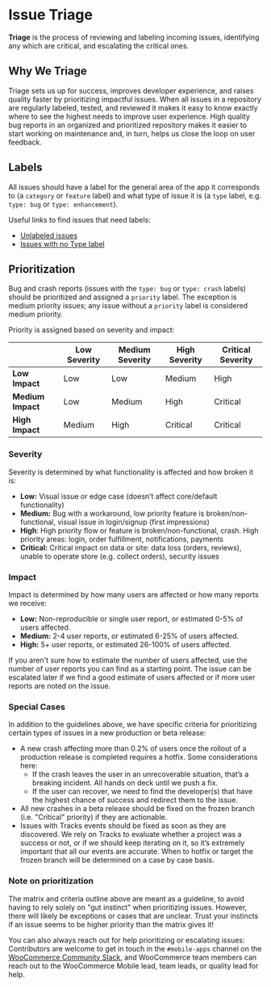 # Issue Triage
**Triage** is the process of reviewing and labeling incoming issues, identifying any which are critical, and escalating the critical ones.

## Why We Triage
Triage sets us up for success, improves developer experience, and raises quality faster by prioritizing impactful issues. When all issues in a repository are regularly labeled, tested, and reviewed it makes it easy to know exactly where to see the highest needs to improve user experience. High quality bug reports in an organized and prioritized repository makes it easier to start working on maintenance and, in turn, helps us close the loop on user feedback.

## Labels
All issues should have a label for the general area of the app it corresponds to (a `category` or `feature` label) and what type of issue it is (a `type` label, e.g. `type: bug` or `type: enhancement`).

Useful links to find issues that need labels:

* [Unlabeled issues](https://github.com/woocommerce/woocommerce-ios/issues?utf8=%E2%9C%93&q=is%3Aissue%20is%3Aopen%20no%3Alabel)
* [Issues with no Type label](https://github.com/woocommerce/woocommerce-ios/issues?q=is%3Aopen+is%3Aissue+-label%3A%22type%3A+bug%22+-label%3A%22type%3A+crash%22+-label%3A%22type%3A+documentation%22+-label%3A%22type%3A+enhancement%22+-label%3A%22type%3A+question%22+-label%3A%22type%3A+task%22+-label%3A%22type%3A+technical+debt%22)

## Prioritization
Bug and crash reports (issues with the  `type: bug` or `type: crash` labels) should be prioritized and assigned a `priority` label. The exception is medium priority issues; any issue without a `priority` label is considered medium priority.

Priority is assigned based on severity and impact:

| |**Low Severity**|**Medium Severity**|**High Severity**|**Critical Severity**|
|-|-|-|-|-|
|**Low Impact**|Low|Low|Medium|High|
|**Medium Impact**|Low|Medium|High|Critical|
|**High Impact**|Medium|High|Critical|Critical|

### Severity

Severity is determined by what functionality is affected and how broken it is:

* **Low:** Visual issue or edge case (doesn’t affect core/default functionality)
* **Medium:** Bug with a workaround, low priority feature is broken/non-functional, visual issue in login/signup (first impressions)
* **High**: High priority flow or feature is broken/non-functional, crash. High priority areas: login, order fulfillment, notifications, payments
* **Critical:** Critical impact on data or site: data loss (orders, reviews), unable to operate store (e.g. collect orders), security issues

### Impact

Impact is determined by how many users are affected or how many reports we receive:

* **Low:** Non-reproducible or single user report, or estimated 0-5% of users affected.
* **Medium:** 2-4 user reports, or estimated 6-25% of users affected.
* **High:** 5+ user reports, or estimated 26-100% of users affected.

If you aren't sure how to estimate the number of users affected, use the number of user reports you can find as a starting point. The issue can be escalated later if we find a good estimate of users affected or if more user reports are noted on the issue.

### Special Cases

In addition to the guidelines above, we have specific criteria for prioritizing certain types of issues in a new production or beta release:

* A new crash affecting more than 0.2% of users once the rollout of a production release is completed requires a hotfix. Some considerations here:
   * If the crash leaves the user in an unrecoverable situation, that’s a breaking incident. All hands on deck until we push a fix.
   * If the user can recover, we need to find the developer(s) that have the highest chance of success and redirect them to the issue.
* All new crashes in a beta release should be fixed on the frozen branch (i.e. "Critical" priority) if they are actionable.
* Issues with Tracks events should be fixed as soon as they are discovered. We rely on Tracks to evaluate whether a project was a success or not, or if we should keep iterating on it, so it’s extremely important that all our events are accurate. When to hotfix or target the frozen branch will be determined on a case by case basis.

### Note on prioritization

The matrix and criteria outline above are meant as a guideline, to avoid having to rely solely on "gut instinct" when prioritizing issues. However, there will likely be exceptions or cases that are unclear. Trust your instincts if an issue seems to be higher priority than the matrix gives it!

You can also always reach out for help prioritizing or escalating issues: Contributors are welcome to get in touch in the `#mobile-apps` channel on the [WooCommerce Community Slack](https://woo.com/community-slack/), and WooCommerce team members can reach out to the WooCommerce Mobile lead, team leads, or quality lead for help.
